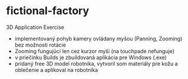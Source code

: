 # fictional-factory
3D Application Exercise

- implementovaný pohyb kamery ovládany myšou (Panning, Zooming) bez možnosti rotácie
- Zooming fungujúci len cez kurzor myši (na touchpade nefunguje) 
- v priečinku Builds je zbuildovaná aplikácia pre Windows (.exe)
- pridaný free 3D model robotníka, vytvoril som materiály pre kožu a oblečenie a aplikoval na robotníka 
